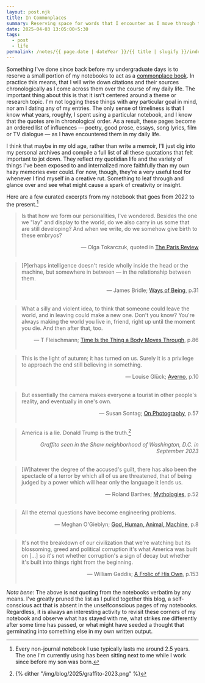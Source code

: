 ```yaml
---
layout: post.njk
title: In Commonplaces
summary: Reserving space for words that I encounter as I move through the world.
date: 2025-04-03 13:05:00+5:30
tags:
  - post
  - life
permalink: /notes/{{ page.date | dateYear }}/{{ title | slugify }}/index.html
---
```


Something I've done since back before my undergraduate days is to reserve a small portion of my notebooks to act as a [commonplace book](https://en.wikipedia.org/wiki/Commonplace_book). In practice this means, that I will write down citations and their sources chronologically as I come across them over the course of my daily life. The important thing about this is that it isn't centered around a theme or research topic. I'm not logging these things with any particular goal in mind, nor am I dating any of my entries. The only sense of timeliness is that I know what years, roughly, I spent using a particular notebook, and I know that the quotes are in chronological order. As a result, these pages become an ordered list of influences — poetry, good prose, essays, song lyrics, film or TV dialogue — as I have encountered them in my daily life.

I think that maybe in my old age, rather than write a memoir, I'll just dig into my personal archives and compile a full list of all these quotations that felt important to jot down. They reflect my quotidian life and the variety of things I've been exposed to and internalized more faithfully than my own hazy memories ever could. For now, though, they're a very useful tool for whenever I find myself in a creative rut. Something to leaf through and glance over and see what might cause a spark of creativity or insight.

Here are a few curated excerpts from my notebook that goes from 2022 to the present.[^1]

> Is that how we form our personalities, I've wondered. Besides the one we "lay" and display to the world, do we also carry in us some that are still developing? And when we write, do we somehow give birth to these embryos?
>
> <div align=right>— Olga Tokarczuk, quoted in <a href="https://www.theparisreview.org/interviews/7968/the-art-of-fiction-no-258-olga-tokarczuk">The Paris Review</a></div></br>

> [P]erhaps intelligence doesn't reside wholly inside the head or the machine, but somewhere in between — in the relationship between them.
>
> <div align=right>— James Bridle; <a href="https://openlibrary.org/works/OL26003614W/Ways_of_Being">Ways of Being</a>, p.31</div></br>

> What a silly and violent idea, to think that someone could leave the world, and in leaving could make a new one. Don't you know? You're always making the world you live in, friend, right up until the moment you die. And then after that, too.
>
> <div align=right>— T Fleischmann; <a href="https://openlibrary.org/works/OL20154061W/Time_Is_the_Thing_a_Body_Moves_Through">Time Is the Thing a Body Moves Through</a>, p.86</div></br>

> This is the light of autumn; it has turned on us.
> Surely it is a privilege to approach the end
> still believing in something.
>
> <div align=right>— Louise Glück; <a href="https://openlibrary.org/works/OL8035191W/Averno?edition=key%3A/books/OL24744848M">Averno</a>, p.10</div></br>

> But essentially the camera makes everyone a tourist in other people's reality, and eventually in one's own.
>
> <div align=right>— Susan Sontag; <a href="https://openlibrary.org/works/OL496476W/On_photography?edition=ia:onphotography0000sont_l9h0">On Photography</a>, p.57</div></br>

> America is a lie. Donald Trump is the truth.[^2]
>
> <div align=right><em>Graffito seen in the Shaw neighborhood of Washington, D.C. in September 2023</em></div></br>

> [W]hatever the degree of the accused's guilt, there has also been the spectacle of a terror by which all of us are threatened, that of being judged by a power which will hear only the language it lends us.
>
> <div align=right>— Roland Barthes; <a href="https://openlibrary.org/books/OL5223955M/Mythologies.">Mythologies</a>, p.52</div></br>

> All the eternal questions have become engineering problems.
>
> <div align=right>— Meghan O'Gieblyn; <a href="https://openlibrary.org/works/OL24894855W/God_Human_Animal_Machine?edition=key%3A/books/OL37579693M">God, Human, Animal, Machine</a>, p.8</div></br>

> It's not the breakdown of our civilization that we're watching but its blossoming, greed and political corruption it's what America was built on [...] so it's not whether corruption's a sign of decay but whether it's built into things right from the beginning.
>
> <div align=right>— William Gaddis; <a href="https://openlibrary.org/works/OL3412514W/A_frolic_of_his_own">A Frolic of His Own</a>, p.153</div></br>

*Nota bene*: The above is not quoting from the notebooks verbatim by any means. I've greatly pruned the list as I pulled together this blog, a self-conscious act that is absent in the unselfconscious pages of my notebooks. Regardless, it is always an interesting activity to revisit these corners of my notebook and observe what has stayed with me, what strikes me differently after some time has passed, or what might have seeded a thought that germinating into something else in my own written output.

[^1]: Every non-journal notebook I use typically lasts me around 2.5 years. The one I'm currently using has been sitting next to me while I work since before my son was born.
[^2]: {% dither "/img/blog/2025/graffito-2023.png" %}
